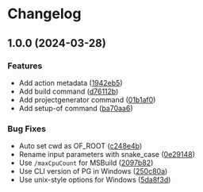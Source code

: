 # Changelog

## 1.0.0 (2024-03-28)


### Features

* Add action metadata ([1942eb5](https://github.com/nandenjin/openframeworks-action/commit/1942eb589c5cfb7b35ca0596e2624a588692b3aa))
* Add build command ([d76112b](https://github.com/nandenjin/openframeworks-action/commit/d76112b9535f2915ffdd5d755053bfde8fad656b))
* Add projectgenerator command ([01b1af0](https://github.com/nandenjin/openframeworks-action/commit/01b1af0a11bc2b939431c220749dec10f2ade80b))
* Add setup-of command ([ba70aa6](https://github.com/nandenjin/openframeworks-action/commit/ba70aa67bedde704459f275f960e41f59237d5ef))


### Bug Fixes

* Auto set cwd as OF_ROOT ([c248e4b](https://github.com/nandenjin/openframeworks-action/commit/c248e4b5a8e1c324d88c16398164a717c011baea))
* Rename input parameters with snake_case ([0e29148](https://github.com/nandenjin/openframeworks-action/commit/0e29148e14fdcb279d5523de33bb42855fce7fb3))
* Use `/maxCpuCount` for MSBuild ([2097b82](https://github.com/nandenjin/openframeworks-action/commit/2097b82abef3ece43414bee6cbc5ce9869b3b6a1))
* Use CLI version of PG in Windows ([250c80a](https://github.com/nandenjin/openframeworks-action/commit/250c80a07c865e8b89d5fa779b1ca7a325fda396))
* Use unix-style options for Windows ([5da8f3d](https://github.com/nandenjin/openframeworks-action/commit/5da8f3d3646c3453148c6d8fddd31b3550fe0098))
